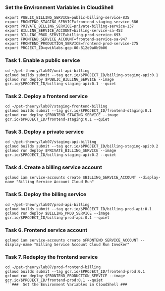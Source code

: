 ###  Set the Environment Variables in CloudShell ###

```
export PUBLIC_BILLING_SERVICE=public-billing-service-835
export FRONTEND_STAGING_SERVICE=frontend-staging-service-686
export PRIVATE_BILLING_SERVICE=private-billing-service-137
export BILLING_SERVICE_ACCOUNT=billing-service-sa-452
export BILLING_PROD_SERVICE=billing-prod-service-693
export FRONTEND_SERVICE_ACCOUNT=frontend-service-sa-947
export FRONTEND_PRODUCTION_SERVICE=frontend-prod-service-275
export PROJECT_ID=qwiklabs-gcp-00-812e9a0b9b06
```
### Task 1. Enable a public service ###
```
cd ~/pet-theory/lab07/unit-api-billing
gcloud builds submit --tag gcr.io/$PROJECT_ID/billing-staging-api:0.1
gcloud run deploy $PUBLIC_BILLING_SERVICE --image gcr.io/$PROJECT_ID/billing-staging-api:0.1 --quiet
```

### Task 2. Deploy a frontend service ###
```
cd ~/pet-theory/lab07/staging-frontend-billing
gcloud builds submit --tag gcr.io/$PROJECT_ID/frontend-staging:0.1
gcloud run deploy $FRONTEND_STAGING_SERVICE --image gcr.io/$PROJECT_ID/frontend-staging:0.1 --quiet
```
### Task 3. Deploy a private service ###
```
cd ~/pet-theory/lab07/staging-api-billing
gcloud builds submit --tag gcr.io/$PROJECT_ID/billing-staging-api:0.2
gcloud run deploy $PRIVATE_BILLING_SERVICE --image gcr.io/$PROJECT_ID/billing-staging-api:0.2 --quiet
```
### Task 4. Create a billing service account ###
```
gcloud iam service-accounts create $BILLING_SERVICE_ACCOUNT --display-name "Billing Service Account Cloud Run"
```
### Task 5. Deploy the billing service ###
```
cd ~/pet-theory/lab07/prod-api-billing
gcloud builds submit --tag gcr.io/$PROJECT_ID/billing-prod-api:0.1
gcloud run deploy $BILLING_PROD_SERVICE --image gcr.io/$PROJECT_ID/billing-prod-api:0.1 --quiet
```
### Task 6. Frontend service account ###
```
gcloud iam service-accounts create $FRONTEND_SERVICE_ACCOUNT --display-name "Billing Service Account Cloud Run Invoker"
```
### Task 7. Redeploy the frontend service ###
```
cd ~/pet-theory/lab07/prod-frontend-billing
gcloud builds submit --tag gcr.io/$PROJECT_ID/frontend-prod:0.1
gcloud run deploy $FRONTEND_PRODUCTION_SERVICE --image gcr.io/$PROJECT_ID/frontend-prod:0.1 --quiet
```###  Set the Environment Variables in CloudShell ###

